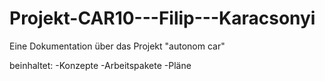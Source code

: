 # Projekt-CAR10---Filip---Karacsonyi

Eine Dokumentation über das Projekt "autonom car"

beinhaltet:
-Konzepte
-Arbeitspakete
-Pläne